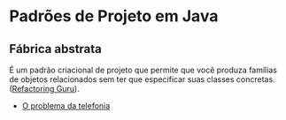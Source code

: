 # Padrões de Projeto em Java

## Fábrica abstrata

É um padrão criacional de projeto que permite que você produza famílias de objetos relacionados sem ter que especificar suas classes concretas. ([Refactoring Guru](https://refactoring.guru/pt-br/design-patterns/abstract-factory)).


+ [O problema da telefonia](telefonia)
